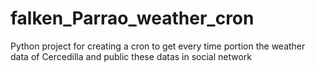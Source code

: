 # falken_Parrao_weather_cron
Python project for creating a cron to get every time portion the weather data of Cercedilla and public these datas in social network
